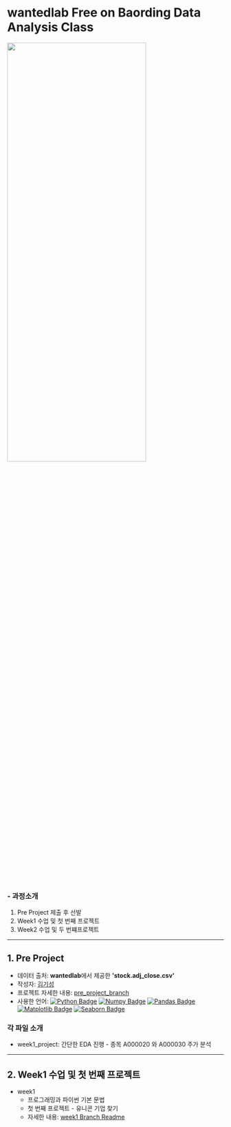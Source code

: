 # wantedlab Free on Baording Data Analysis Class
<img src="https://user-images.githubusercontent.com/80456601/128636455-a3d15a89-d8f1-4363-94f1-ac9a3e9e9188.png" width="80%" height="50%"/>

### - 과정소개 
1. Pre Project 제출 후 선발
2. Week1 수업 및 첫 번째 프로젝트
3. Week2 수업 및 두 번쨰프로젝트
---
## 1. Pre Project 
- 데이터 출처: **wantedlab**에서 제공한 **'stock.adj_close.csv'**
- 작성자: [김기성](https://github.com/Ki-Sung)
- 프로젝트 자세한 내용: [pre_project_branch](https://github.com/Ki-Sung/wantedlab_free_onboarding/tree/pre_project)
- 사용한 언어: [![Python Badge](http://img.shields.io/badge/-Python%20-blue?style=flat-square&&logoColor=yellow&logo=python&link=https://www.python.org/)](https://www.python.org/) [![Numpy Badge](http://img.shields.io/badge/-Numpy%20-013243?style=flat-square&&logoColor=white&logo=numpy&link=https://numpy.org/)](https://numpy.org/) [![Pandas Badge](http://img.shields.io/badge/-Pandas%20-150458?style=flat-square&logoColor=white&logo=pandas&link=https://pandas.pydata.org/)](https://pandas.pydata.org/) [![Matplotlib Badge](http://img.shields.io/badge/-Matplotlib%20-2350A9?style=flat-square&logoColor=white&logo=matplotlib&link=https://matplotlib.org/)](https://matplotlib.org/) [![Seaborn Badge](http://img.shields.io/badge/-Seaborn%20-212E50?style=flat-square&logoColor=white&logo=seaborn&link=https://seaborn.pydata.org/)](https://seaborn.pydata.org/) 

### 각 파일 소개 
- week1_project: 간단한 EDA 진행 - 종목 A000020 와 A000030 주가 분석
---
## 2. Week1 수업 및 첫 번째 프로젝트
- week1
  - 프로그래밍과 파이썬 기본 문법 
  - 첫 번째 프로젝트 - 유니콘 기업 찾기
  - 자세한 내용: [week1 Branch Readme](https://github.com/Ki-Sung/wantedlab_free_onboarding/tree/week1)
